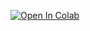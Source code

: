 [![Open In Colab](https://colab.research.google.com/assets/colab-badge.svg)](https://colab.research.google.com/github/amberT15/tf_tutorial/blob/tensorflow_tutorial.ipynb)

